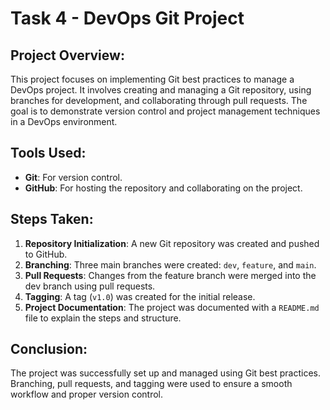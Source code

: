 # Task 4 - DevOps Git Project

## Project Overview:
This project focuses on implementing Git best practices to manage a DevOps project. It involves creating and managing a Git repository, using branches for development, and collaborating through pull requests. The goal is to demonstrate version control and project management techniques in a DevOps environment.

## Tools Used:
- **Git**: For version control.
- **GitHub**: For hosting the repository and collaborating on the project.

## Steps Taken:
1. **Repository Initialization**: A new Git repository was created and pushed to GitHub.
2. **Branching**: Three main branches were created: `dev`, `feature`, and `main`.
3. **Pull Requests**: Changes from the feature branch were merged into the dev branch using pull requests.
4. **Tagging**: A tag (`v1.0`) was created for the initial release.
5. **Project Documentation**: The project was documented with a `README.md` file to explain the steps and structure.

## Conclusion:
The project was successfully set up and managed using Git best practices. Branching, pull requests, and tagging were used to ensure a smooth workflow and proper version control.
